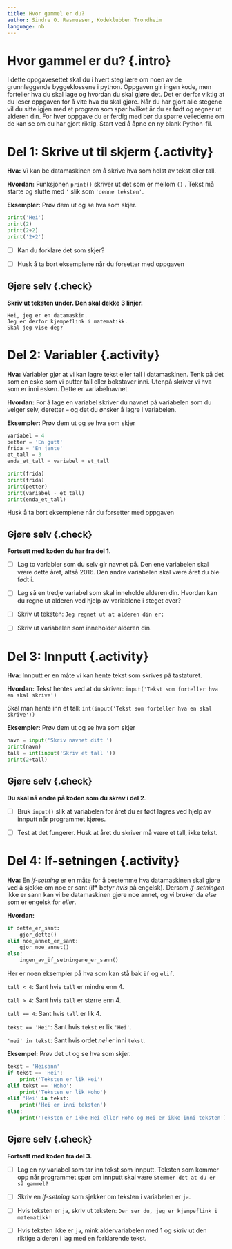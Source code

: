 ```yaml
---
title: Hvor gammel er du?
author: Sindre O. Rasmussen, Kodeklubben Trondheim
language: nb
---
```



# Hvor gammel er du? {.intro}

I dette oppgavesettet skal du i hvert steg lære om noen av de grunnleggende
byggeklossene i python. Oppgaven gir ingen kode, men forteller hva du skal lage
og hvordan du skal gjøre det. Det er derfor viktig at du leser oppgaven for å
vite hva du skal gjøre. Når du har gjort alle stegene vil du sitte igjen med et
program som spør hvilket år du er født og regner ut alderen din. For hver
oppgave du er ferdig med bør du spørre veilederne om de kan se om du har gjort
riktig. Start ved å åpne en ny blank Python-fil.


# Del 1: Skrive ut til skjerm {.activity}

**Hva:** Vi kan be datamaskinen om å skrive hva som helst av tekst eller tall.

**Hvordan:** Funksjonen `print()` skriver ut det som er mellom `()` . Tekst må
starte og slutte med `'` slik som `'denne teksten'`.

**Eksempler:** Prøv dem ut og se hva som skjer.

```python
print('Hei')
print(2)
print(2+2)
print('2+2')
```

- [ ] Kan du forklare det som skjer?

- [ ] Husk å ta bort eksemplene når du forsetter med oppgaven

## Gjøre selv {.check}

**Skriv ut teksten under. Den skal dekke 3 linjer.**

```
Hei, jeg er en datamaskin.
Jeg er derfor kjempeflink i matematikk.
Skal jeg vise deg?
```


# Del 2: Variabler {.activity}

**Hva:** Variabler gjør at vi kan lagre tekst eller tall i datamaskinen. Tenk på
det som en eske som vi putter tall eller bokstaver inni. Utenpå skriver vi hva
som er inni esken. Dette er variabelnavnet.

**Hvordan:** For å lage en variabel skriver du navnet på variabelen som du
velger selv, deretter `=` og det du ønsker å lagre i variabelen.

**Eksempler:** Prøv dem ut og se hva som skjer

```python
variabel = 4
petter = 'En gutt'
frida = 'En jente'
et_tall = 3
enda_et_tall = variabel + et_tall

print(frida)
print(frida)
print(petter)
print(variabel - et_tall)
print(enda_et_tall)
```

Husk å ta bort eksemplene når du forsetter med oppgaven

## Gjøre selv {.check}

**Fortsett med koden du har fra del 1.**

- [ ] Lag to variabler som du selv gir navnet på. Den ene variabelen skal være
  dette året, altså <span id="aar">2016</span>. Den andre variabelen skal være
  året du ble født i. <script>document.getElementById('aar').innerHTML = new
  Date().getFullYear()</script>

- [ ] Lag så en tredje variabel som skal inneholde alderen din. Hvordan kan du
  regne ut alderen ved hjelp av variablene i steget over?

- [ ] Skriv ut teksten: `Jeg regnet ut at alderen din er:`

- [ ] Skriv ut variabelen som inneholder alderen din.


# Del 3: Innputt {.activity}

**Hva:** Innputt er en måte vi kan hente tekst som skrives på tastaturet.

**Hvordan:** Tekst hentes ved at du skriver: `input('Tekst som forteller hva en
skal skrive')`

Skal man hente inn et tall: `int(input('Tekst som forteller hva en skal
skrive'))`

**Eksempler:** Prøv dem ut og se hva som skjer

```python
navn = input('Skriv navnet ditt ')
print(navn)
tall = int(input('Skriv et tall '))
print(2+tall)
```

## Gjøre selv {.check}

**Du skal nå endre på koden som du skrev i del 2**.

- [ ] Bruk `input()` slik at variabelen for året du er født lagres ved hjelp av
  innputt når programmet kjøres.

- [ ] Test at det fungerer. Husk at året du skriver må være et tall, ikke tekst.


# Del 4: If-setningen {.activity}

**Hva:** En *if-setning* er en måte for å bestemme hva datamaskinen skal gjøre
ved å sjekke om noe er sant (if* betyr *hvis* på engelsk). Dersom *if-setningen*
ikke er sann kan vi be datamaskinen gjøre noe annet, og vi bruker da *else* som
er engelsk for *eller*.

**Hvordan:**

```python
if dette_er_sant:
    gjor_dette()
elif noe_annet_er_sant:
    gjor_noe_annet()
else:
    ingen_av_if_setningene_er_sann()
```

Her er noen eksempler på hva som kan stå bak `if` og `elif`.

`tall < 4`: Sant hvis `tall` er mindre enn 4.

`tall > 4`: Sant hvis `tall` er større enn 4.

`tall == 4`: Sant hvis `tall` er lik 4.

`tekst == 'Hei'`: Sant hvis `tekst` er lik `'Hei'`.

`'nei' in tekst`: Sant hvis ordet *nei* er inni `tekst`.

**Eksempel:** Prøv det ut og se hva som skjer.

```python
tekst = 'Heisann'
if tekst == 'Hei':
    print('Teksten er lik Hei')
elif tekst == 'Hoho':
    print('Teksten er lik Hoho')
elif 'Hei' in tekst:
    print('Hei er inni teksten')
else:
    print('Teksten er ikke Hei eller Hoho og Hei er ikke inni teksten')
```

## Gjøre selv {.check}

**Fortsett med koden fra del 3.**

- [ ] Lag en ny variabel som tar inn tekst som innputt. Teksten som kommer opp
  når programmet spør om innputt skal være `Stemmer det at du er så gammel?`

- [ ] Skriv en *if-setning* som sjekker om teksten i variabelen er `ja`.

- [ ] Hvis teksten er `ja`, skriv ut teksten: `Der ser du, jeg er kjempeflink i
  matematikk!`

- [ ] Hvis teksten ikke er `ja`, mink aldervariabelen med 1 og skriv ut den
  riktige alderen i lag med en forklarende tekst.
